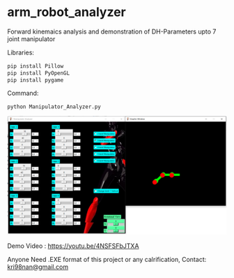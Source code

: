 # arm_robot_analyzer
Forward kinemaics analysis and demonstration of DH-Parameters upto 7 joint manipulator

Libraries:
```
pip install Pillow
pip install PyOpenGL
pip install pygame
```

Command:
```
python Manipulator_Analyzer.py
```
![Demo Image](https://github.com/kri98nan/arm_robot_analyzer/blob/main/demo.PNG)

Demo Video : https://youtu.be/4NSFSFbJTXA

Anyone Need .EXE format of this project or any calrification, Contact: kri98nan@gmail.com
